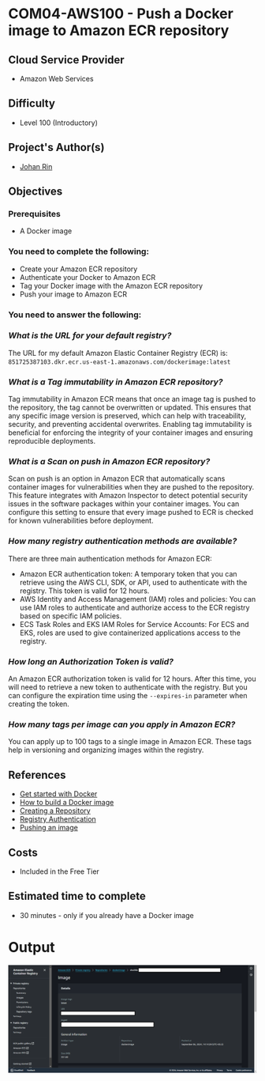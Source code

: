 # COM04-AWS100 - Push a Docker image to Amazon ECR repository

## Cloud Service Provider

- Amazon Web Services

## Difficulty

- Level 100 (Introductory)

## Project's Author(s)

- [Johan Rin](https://twitter.com/johanrin)

## Objectives

### Prerequisites

- A Docker image

### You need to complete the following:

- Create your Amazon ECR repository
- Authenticate your Docker to Amazon ECR
- Tag your Docker image with the Amazon ECR repository
- Push your image to Amazon ECR

### You need to answer the following:

### ***What is the URL for your default registry?***

The URL for my default Amazon Elastic Container Registry (ECR) is: `851725387103.dkr.ecr.us-east-1.amazonaws.com/dockerimage:latest`

### ***What is a _Tag immutability_ in Amazon ECR repository?***

Tag immutability in Amazon ECR means that once an image tag is pushed to the repository, the tag cannot be overwritten or updated. This ensures that any specific image version is preserved, which can help with traceability, security, and preventing accidental overwrites. Enabling tag immutability is beneficial for enforcing the integrity of your container images and ensuring reproducible deployments.

### ***What is a _Scan on push_ in Amazon ECR repository?***

Scan on push is an option in Amazon ECR that automatically scans container images for vulnerabilities when they are pushed to the repository. This feature integrates with Amazon Inspector to detect potential security issues in the software packages within your container images. You can configure this setting to ensure that every image pushed to ECR is checked for known vulnerabilities before deployment.

### ***How many registry authentication methods are available?***

There are three main authentication methods for Amazon ECR:
- Amazon ECR authentication token: A temporary token that you can retrieve using the AWS CLI, SDK, or API, used to authenticate with the registry. This token is valid for 12 hours.
- AWS Identity and Access Management (IAM) roles and policies: You can use IAM roles to authenticate and authorize access to the ECR registry based on specific IAM policies.
- ECS Task Roles and EKS IAM Roles for Service Accounts: For ECS and EKS, roles are used to give containerized applications access to the registry.

### ***How long an _Authorization Token_ is valid?***

An Amazon ECR authorization token is valid for 12 hours. After this time, you will need to retrieve a new token to authenticate with the registry. But you can configure the expiration time using the `--expires-in` parameter when creating the token.

### ***How many tags per image can you apply in Amazon ECR?***

You can apply up to 100 tags to a single image in Amazon ECR. These tags help in versioning and organizing images within the registry.

## References

- [Get started with Docker](https://docs.docker.com/get-started/)
- [How to build a Docker image](https://www.youtube.com/watch?v=6Er8MAvTWlI)
- [Creating a Repository](https://docs.aws.amazon.com/AmazonECR/latest/userguide/repository-create.html)
- [Registry Authentication](https://docs.aws.amazon.com/AmazonECR/latest/userguide/Registries.html#registry_auth)
- [Pushing an image](https://docs.aws.amazon.com/AmazonECR/latest/userguide/docker-push-ecr-image.html)

## Costs

- Included in the Free Tier

## Estimated time to complete

- 30 minutes - only if you already have a Docker image

# Output
![alt text](Image.png)
